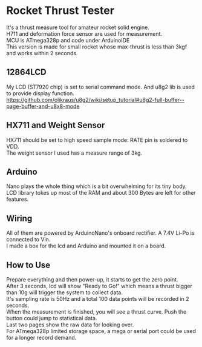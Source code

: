 # Rocket Thrust Tester
It's a thrust measure tool for amateur rocket solid engine.<br />
H711 and deformation force sensor are used for measurement.<br />
MCU is ATmega328p and code under ArduinoIDE<br />
This version is made for small rocket whose max-thrust is less than 3kgf and works within 2 seconds. <br />

## 12864LCD
My LCD (ST7920 chip) is set to serial command mode. And u8g2 lib is used to provide display function.<br />
https://github.com/olikraus/u8g2/wiki/setup_tutorial#u8g2-full-buffer--page-buffer-and-u8x8-mode 

## HX711 and Weight Sensor
HX711 should be set to high speed sample mode: RATE pin is soldered to VDD.<br />
The weight sensor I used has a measure range of 3kg.<br />

## Arduino
Nano plays the whole thing which is a bit overwhelming for its tiny body.<br />
LCD library tokes up most of the RAM and about 300 Bytes are left for other features.<br />

## Wiring
All of them are powered by ArduinoNano's onboard rectifier. A 7.4V Li-Po is connected to Vin.<br />
I made a box for the lcd and Arduino and mounted it on a board.<br />

## How to Use
Prepare everything and then power-up, it starts to get the zero point. <br />
After 3 seconds, lcd will show "Ready to Go!" which means a thrust bigger than 10g will trigger the system to collect data.<br />
It's sampling rate is 50Hz and a total 100 data points will be recorded in 2 seconds.<br />
When the measurement is finished, you will see a thrust curve. Push the button could jump to statistical data. <br />
Last two pages show the raw data for looking over.<br />
For ATmega328p limited storage space, a mega or serial port could be used for a longer record demand.<br />